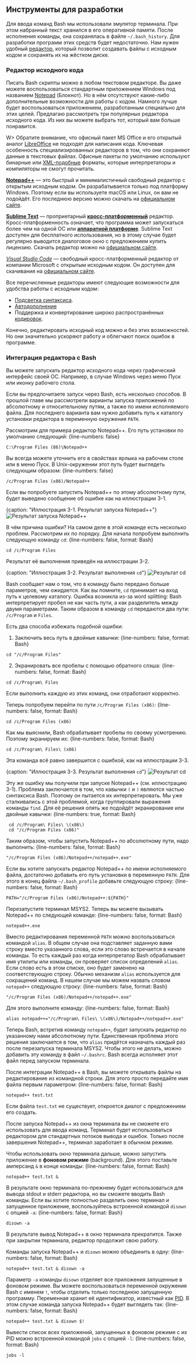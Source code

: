 ## Инструменты для разработки

Для ввода команд Bash мы использовали эмулятор терминала. При этом набранный текст хранился в его оперативной памяти. После исполнения команды, она сохранялась в файле `~/.bash_history`. Для разработки программ этих средств будет недостаточно. Нам нужен удобный [редактор](https://ru.wikipedia.org/wiki/Редактор_исходного_кода), который позволит создавать файлы с исходным кодом и сохранять их на жёстком диске.

### Редактор исходного кода

Писать Bash скрипты можно в любом текстовом редакторе. Вы даже можете воспользоваться стандартным приложением Windows под названием [Notepad](https://ru.wikipedia.org/wiki/Блокнот_(программа)) (Блокнот). Но в нём отсутствуют какие-либо дополнительные возможности для работы с кодом. Намного лучше будет воспользоваться приложением, разработанным специально для этих целей. Предлагаю рассмотреть три популярных редактора исходного кода. Из них вы можете выбрать тот, который вам больше понравится.

W> Обратите внимание, что офисный пакет MS Office и его открытый аналог [LibreOffice](https://ru.wikipedia.org/wiki/LibreOffice) не подходят для написания кода. Ключевая особенность специализированных редакторов в том, что они сохраняют данные в текстовых файлах. Офисные пакеты по умолчанию используют бинарные или [XML-подобные](https://ru.wikipedia.org/wiki/XML) форматы, которые интерпретаторы и компиляторы не смогут прочитать.

[**Notepad++**](https://ru.wikipedia.org/wiki/Notepad++#cite_note-8) — это быстрый и минималистичный свободный редактор с открытым исходным кодом. Он разрабатывается только под платформу Windows. Поэтому если вы используете macOS или Linux, он вам не подойдёт. Его последнюю версию можно скачать на [официальном сайте](https://notepad-plus-plus.org/downloads/).

[**Sublime Text**](https://ru.wikipedia.org/wiki/Sublime_Text#cite_note-Features-4) — проприетарный [**кросс-платформенный**](https://ru.wikipedia.org/wiki/Кроссплатформенность) редактор. Кросс-платформенность означает, что программа может запускаться более чем на одной ОС или [**аппаратной платформе**](https://ru.wikipedia.org/wiki/Аппаратная_платформа_компьютера). Sublime Text доступен для бесплатного использования, но в этому случае будет регулярно выводится диалоговое окно с предложением купить лицензию. Скачать редактор можно на [официальном сайте](https://www.sublimetext.com/).

[*Visual Studio Code*](https://ru.wikipedia.org/wiki/Visual_Studio_Code) — свободный кросс-платформенный редактор от компании Microsoft с открытым исходным кодом. Он доступен для скачивания на [официальном сайте](https://code.visualstudio.com/).

Все перечисленные редакторы имеют следующие возможности для удобства работы с исходным кодом:

* [Подсветка синтаксиса](https://ru.wikipedia.org/wiki/Подсветка_синтаксиса).
* [Автодополнение](https://ru.wikipedia.org/wiki/Автодополнение)
* Поддержка и конвертирование широко распространённых [кодировок](https://ru.wikipedia.org/wiki/Набор_символов).

Конечно, редактировать исходный код можно и без этих возможностей. Но они значительно ускоряют работу и облегчают поиск ошибок в программе.

### Интеграция редактора с Bash

Вы можете запускать редактор исходного кода через графический интерфейс своей ОС. Например, в случае Windows через меню Пуск или иконку рабочего стола.

Если вы предпочитаете запуск через Bash, есть несколько способов. В прошлой главе мы рассмотрели варианты запуска приложений по абсолютному и относительному путям, а также по имени исполняемого файла. Для последнего варианта вам нужно добавить путь к каталогу установки редактора в переменную окружения `PATH`.

Рассмотрим для примера редактор Notepad++. Его путь установки по умолчанию следующий:
{line-numbers: false}
```
C:\Program Files (86)\Notepad++
```

Вы всегда можете уточнить его в свойствах ярлыка на рабочем столе или в меню Пуск. В Unix-окружении этот путь будет выглядеть следующим образом:
{line-numbers: false}
```
/c/Program Files (x86)/Notepad++
```

Если вы попробуете запустить Notepad++ по этому абсолютному пути, будет выведено сообщение об ошибке как на иллюстрации 3-1.

{caption: "Иллюстрация 3-1. Результат запуска Notepad++"}
![Результат запуска Notepad++](images/BashScripting/notepad-error.png)

В чём причина ошибки? На самом деле в этой команде есть несколько проблем. Рассмотрим их по порядку. Для начала попробуем выполнить следующую команду `cd`:
{line-numbers: false, format: Bash}
```
cd /c/Program Files
```

Результат её выполнения приведён на иллюстрации 3-2.

{caption: "Иллюстрация 3-2. Результат выполнения `cd`"}
![Результат cd](images/BashScripting/cd-many-arguments.png)

Bash сообщает нам о том, что в команду было передано больше параметров, чем ожидается. Как вы помните, `cd` принимает на вход путь к целевому каталогу. Ошибка возникла из-за word splitting: Bash интерпретирует пробел не как часть пути, а как разделитель между двумя параметрами. Таким образом в команду `cd` передаются два пути: `/c/Program` и `Files`.

Есть два способа избежать подобной ошибки:

1. Заключить весь путь в двойные кавычки: {line-numbers: false, format: Bash}
```
cd "/c/Program Files"
```

2. Экранировать все пробелы с помощью обратного слэша:
{line-numbers: false, format: Bash}
```
cd /c/Program\ Files
```

Если выполнить каждую из этих команд, они отработают корректно.

Теперь попробуем перейти по пути `/c/Program Files (x86)`:
{line-numbers: false, format: Bash}
```
cd /c/Program Files (x86)
```

Как мы выяснили, Bash обрабатывает пробелы по своему усмотрению. Поэтому экранируем их:
{line-numbers: false, format: Bash}
```
cd /c/Program\ Files\ (x86)
```

Эта команда всё равно завершится с ошибкой, как на иллюстрации 3-3.

{caption: "Иллюстрация 3-3. Результат выполнения `cd`"}
![Результат cd](images/BashScripting/cd-unexpected-token.png)

Эту же ошибку мы получили при запуске Notepad++ (см. иллюстрацию 3-1). Проблема заключается в том, что кавычки `(` и `)` являются частью синтаксиса Bash. Поэтому он пытается их интерпретировать. Мы уже сталкивались с этой проблемой, когда группировали выражения команды `find`. Для её решения опять же подойдёт экранирование или двойные кавычки:
{line-numbers: true, format: Bash}
```
 cd /c/Program\ Files\ \(x86\)
 cd "/c/Program Files (x86)"
```

Таким образом, чтобы запустить Notepad++ по абсолютному пути, надо выполнить:
{line-numbers: false, format: Bash}
```
"/c/Program Files (x86)/Notepad++/notepad++.exe"
```

Если вы хотите запускать редактор Notepad++ по имени исполняемого файла, достаточно добавить его путь установки в переменную `PATH`. Для этого в конец файла `~/.bash_profile` добавьте следующую строку:
{line-numbers: false, format: Bash}
```
PATH="/c/Program Files (x86)/Notepad++:${PATH}"
```

Перезапустите терминал MSYS2. Теперь вы можете вызывать Notepad++ по следующей команде:
{line-numbers: false, format: Bash}
```
notepad++.exe
```

Вместо редактирования переменной `PATH` можно воспользоваться командой `alias`. В общем случае она подставляет заданную вами строку вместо указанного слова, если это слово встречается в начале команды. То есть каждый раз когда интерпретатор Bash обрабатывает имя утилиты или команды, он проверяет список определений `alias`. Если слово есть в этом списке, оно будет заменено на соответствующую строку. Обычно механизм `alias` используется для сокращений команд. В нашем случае мы можем назвать словом `notepad++` следующую строку:
{line-numbers: false, format: Bash}
```
"/c/Program Files (x86)/Notepad++/notepad++.exe"
```

Для этого выполните команду:
{line-numbers: false, format: Bash}
```
alias notepad++="/c/Program\ Files\ \(x86\)/Notepad++/notepad++.exe"
```

Теперь Bash, встретив команду `notepad++`, будет запускать редактор по указанному нами абсолютному пути. Единственная проблема этого решения заключается в том, что `alias` придётся назначать каждый раз после перезапуска терминала MSYS2. Чтобы этого не делать, можно добавить эту команду в файл `~/.bashrc`. Bash всегда исполняет этот файл перед запуском терминала.

После интеграции Notepad++ в Bash, вы можете открывать файлы на редактирование из командной строки. Для этого просто передайте имя файла первым параметром:
{line-numbers: false, format: Bash}
```
notepad++ test.txt
```

Если файла `test.txt` не существует, откроется диалог с предложением его создать.

После запуска Notepad++ из окна терминала вы не сможете его использовать для ввода команд. Терминал будет использоваться редактором для стандартных потоков вывода и ошибок. Только после завершения Notepad++, терминал заработает в обычном режиме.

Чтобы использовать окно терминала дальше, можно запустить приложение в **фоновом режиме** (background). Для этого поставьте амперсанд `&` в конце команды:
{line-numbers: false, format: Bash}
```
notepad++ test.txt &
```

В результате окно терминала по-прежнему будет использоваться для вывода stdout и stderr редактора, но вы сможете вводить Bash команды. Если вы хотите полностью разделить окно терминал и запущенное приложение, воспользуйтесь встроенной командой `disown` с опцией `-a`:
{line-numbers: false, format: Bash}
```
disown -a
```

В результате вывод Notepad++ в окно терминала прекратится. Также при закрытии терминала, редактор продолжит свою работу.

Команды запуска Notepad++ и `disown` можно объединить в одну:
{line-numbers: false, format: Bash}
```
notepad++ test.txt & disown -a
```

Параметр `-a` команды `disown` отделяет все приложения запущенные в фоновом режиме. Вы можете воспользоваться переменной окружения Bash с именем `!`, чтобы отделить только последнюю запущенную программу. Переменная хранит её идентификатор, известный как [PID](https://ru.wikipedia.org/wiki/Идентификатор_процесса). В этом случае команда запуска Notepad++ будет выглядеть так:
{line-numbers: false, format: Bash}
```
notepad++ test.txt & disown $!
```

Вывести список всех приложений, запущенных в фоновом режиме с их PID можно встроенной командой `jobs` с опцией `-l`:
{line-numbers: false, format: Bash}
```
jobs -l
```
